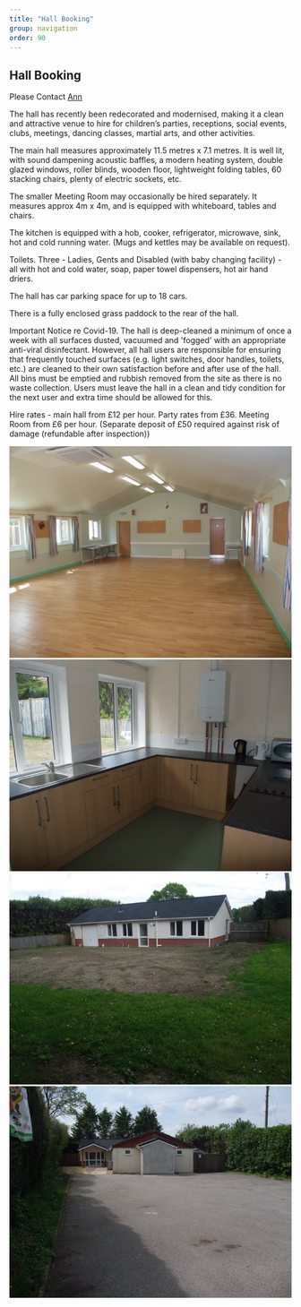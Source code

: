 ```yaml
---
title: "Hall Booking"
group: navigation
order: 90
---
```


## Hall Booking

Please Contact [Ann](mailto:ann@thegillams.co.uk?subject=Hall%20booking)

The hall has recently been redecorated and modernised, making it a clean and attractive venue to hire for children’s parties, receptions, social events, clubs, meetings, dancing classes, martial arts, and other activities.

The main hall measures approximately 11.5 metres x 7.1 metres. It is well lit, with sound dampening acoustic baffles, a modern heating system, double glazed windows, roller blinds, wooden floor, lightweight folding tables, 60 stacking chairs, plenty of electric sockets, etc.

The smaller Meeting Room may occasionally be hired separately. It measures approx 4m x 4m, and is equipped with whiteboard, tables and chairs.

The kitchen is equipped with a hob, cooker, refrigerator, microwave, sink, hot and cold running water. (Mugs and kettles may be available on request).

Toilets. Three - Ladies, Gents and Disabled (with baby changing facility) - all with hot and cold water, soap, paper towel dispensers, hot air hand driers.

The hall has car parking space for up to 18 cars.

There is a fully enclosed grass paddock to the rear of the hall.

Important Notice re Covid-19. The hall is deep-cleaned a minimum of once a week with all surfaces dusted, vacuumed and 'fogged' with an appropriate anti-viral disinfectant. However, all hall users are responsible for ensuring that frequently touched surfaces (e.g. light switches, door handles, toilets, etc.) are cleaned to their own satisfaction before and after use of the hall. All bins must be emptied and rubbish removed from the site as there is no waste collection. Users must leave the hall in a clean and tidy condition for the next user and extra time should be allowed for this.

Hire rates - main hall from £12 per hour. Party rates from £36. Meeting Room from £6 per hour. (Separate deposit of £50 required against risk of damage (refundable after inspection))

![](/assets/img/hall/hall1.png)
![](/assets/img/hall/hall2.png)
![](/assets/img/hall/hall3.png)
![](/assets/img/hall/hall4.png)
